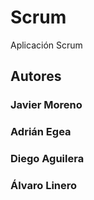 # Scrum
Aplicación Scrum

## Autores
### Javier Moreno
### Adrián Egea
### Diego Aguilera
### Álvaro Linero
